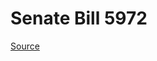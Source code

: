 # Senate Bill 5972

[Source](http://lawfilesext.leg.wa.gov/biennium/2021-22/Pdf/Bills/Senate%20Bills/5972.pdf)